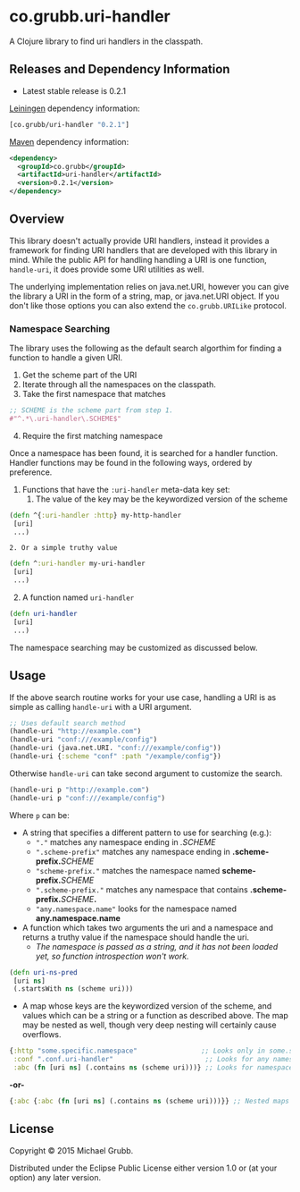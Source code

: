 # co.grubb.uri-handler

A Clojure library to find uri handlers in the classpath.

## Releases and Dependency Information

* Latest stable release is 0.2.1

[Leiningen](http://leiningen.org/) dependency information:

```clojure
[co.grubb/uri-handler "0.2.1"]
```

[Maven](http://maven.apache.org/) dependency information:

```xml
<dependency>
  <groupId>co.grubb</groupId>
  <artifactId>uri-handler</artifactId>
  <version>0.2.1</version>
</dependency>
```
## Overview

This library doesn't actually provide URI handlers, instead it provides
a framework for finding URI handlers that are developed with this library
in mind.  While the public API for handling handling a URI is one function,
`handle-uri`, it does provide some URI utilities as well.

The underlying implementation relies on java.net.URI, however you can give the library
a URI in the form of a string, map, or java.net.URI object.  If you don't like those
options you can also extend the `co.grubb.URILike` protocol.

### Namespace Searching

The library uses the following as the default search algorthim for finding a
function to handle a given URI.

1. Get the scheme part of the URI
2. Iterate through all the namespaces on the classpath.
3. Take the first namespace that matches
```clojure
;; SCHEME is the scheme part from step 1.
#"^.*\.uri-handler\.SCHEME$"
```
4. Require the first matching namespace

Once a namespace has been found, it is searched for a handler function.
Handler functions may be found in the following ways, ordered by preference.

1. Functions that have the `:uri-handler` meta-data key set:
    1. The value of the key may be the keywordized version of the scheme
```clojure
(defn ^{:uri-handler :http} my-http-handler
 [uri]
 ...)
```

    2. Or a simple truthy value
```clojure
(defn ^:uri-handler my-uri-handler
 [uri]
 ...)
```

2. A function named `uri-handler`
```clojure
(defn uri-handler
 [uri]
 ...)
```
The namespace searching may be customized as discussed below.

## Usage

If the above search routine works for your use case, handling a URI is as simple
as calling `handle-uri` with a URI argument.

```clojure
;; Uses default search method
(handle-uri "http://example.com")
(handle-uri "conf:///example/config")
(handle-uri (java.net.URI. "conf:///example/config"))
(handle-uri {:scheme "conf" :path "/example/config"})
```

Otherwise `handle-uri` can take second argument to customize the search.
```clojure
(handle-uri p "http://example.com")
(handle-uri p "conf:///example/config")
```

Where `p` can be:
* A string that specifies a different pattern to use for searching (e.g.):
    * `"."` matches any namespace ending in *.SCHEME*
    * `".scheme-prefix"` matches any namespace ending in **.scheme-prefix.**_SCHEME_
    * `"scheme-prefix."` matches the namespace named **scheme-prefix.**_SCHEME_
    * `".scheme-prefix."` matches any namespace that contains **.scheme-prefix.**_SCHEME_**.**
    * `"any.namespace.name"` looks for the namespace named **any.namespace.name**
* A function which takes two arguments the uri and a namespace and returns a truthy value if the namespace should handle the uri.
    * _The namespace is passed as a string, and it has not been loaded yet, so function introspection won't work._
```clojure
(defn uri-ns-pred
 [uri ns]
 (.startsWith ns (scheme uri)))
```

* A map whose keys are the keywordized version of the scheme, and values which can be a string or a function as described above.
  The map may be nested as well, though very deep nesting will certainly cause overflows.

```clojure
{:http "some.specific.namespace"                ;; Looks only in some.specific.namespace for handler functions
 :conf ".conf.uri-handler"                       ;; Looks for any namespace ending in .conf.uri-handler.conf for handler functions
 :abc (fn [uri ns] (.contains ns (scheme uri)))} ;; Looks for namespaces that contain "abc"
```
**-or-**
```clojure
{:abc {:abc (fn [uri ns] (.contains ns (scheme uri)))}} ;; Nested maps (same as map above)
```

## License

Copyright © 2015 Michael Grubb.

Distributed under the Eclipse Public License either version 1.0 or (at
your option) any later version.
